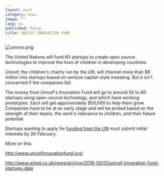 ```yaml
---
layout: post
category: news
image: ""
lang: es
published: false
title: UNICEF INNOVATION FUND
---
```


![uninno.png]({{site.baseurl}}/assets/uninno.png)

The United Nations will fund 60 startups to create open source technologies to improve the lives of children in developing countries.
 
Unicef, the children's charity run by the UN, will channel more than $9 million into startups based on venture capital-style investing. But it isn't concerned if the companies fail.
 
The money from Unicef's Innovation Fund will go to around 50 to 60 startups using open-source technology, and which have working prototypes. Each will get approximately $50,000 to help them grow. Companies have to be at an early stage and will be picked based on the strength of their teams, the work's relevance to children, and their future potential.
 
Startups wanting to apply for [funding from the UN](http://www.unicefinnovationfund.org/ ) must submit initial interests by 26 February.
 
More on this: 

http://www.unicefinnovationfund.org/ 

http://www.wired.co.uk/news/archive/2016-02/01/unicef-innovation-fund-startups-date
